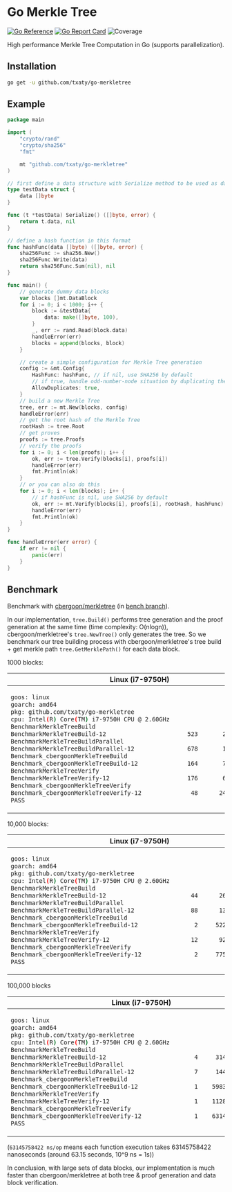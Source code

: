 # Go Merkle Tree

[![Go Reference](https://pkg.go.dev/badge/github.com/txaty/go-merkletree.svg)](https://pkg.go.dev/github.com/txaty/go-merkletree)
[![Go Report Card](https://goreportcard.com/badge/github.com/txaty/go-merkletree)](https://goreportcard.com/report/github.com/txaty/go-merkletree)
![Coverage](https://img.shields.io/badge/Coverage-87.8%25-brightgreen)

High performance Merkle Tree Computation in Go (supports parallelization).

## Installation

```bash
go get -u github.com/txaty/go-merkletree
```

## Example

```go
package main

import (
    "crypto/rand"
    "crypto/sha256"
    "fmt"

    mt "github.com/txaty/go-merkletree"
)

// first define a data structure with Serialize method to be used as data block
type testData struct {
    data []byte
}

func (t *testData) Serialize() ([]byte, error) {
    return t.data, nil
}

// define a hash function in this format
func hashFunc(data []byte) ([]byte, error) {
    sha256Func := sha256.New()
    sha256Func.Write(data)
    return sha256Func.Sum(nil), nil
}

func main() {
    // generate dummy data blocks
    var blocks []mt.DataBlock
    for i := 0; i < 1000; i++ {
        block := &testData{
            data: make([]byte, 100),
        }
        _, err := rand.Read(block.data)
        handleError(err)
        blocks = append(blocks, block)
    }

    // create a simple configuration for Merkle Tree generation
    config := &mt.Config{
        HashFunc: hashFunc, // if nil, use SHA256 by default
        // if true, handle odd-number-node situation by duplicating the last node
        AllowDuplicates: true,
    }
    // build a new Merkle Tree
    tree, err := mt.New(blocks, config)
    handleError(err)
    // get the root hash of the Merkle Tree
    rootHash := tree.Root
    // get proves
    proofs := tree.Proofs
    // verify the proofs
    for i := 0; i < len(proofs); i++ {
        ok, err := tree.Verify(blocks[i], proofs[i])
        handleError(err)
        fmt.Println(ok)
    }
    // or you can also do this
    for i := 0; i < len(blocks); i++ {
        // if hashFunc is nil, use SHA256 by default
        ok, err := mt.Verify(blocks[i], proofs[i], rootHash, hashFunc)
        handleError(err)
        fmt.Println(ok)
    }
}

func handleError(err error) {
    if err != nil {
        panic(err)
    }
}
```

## Benchmark

Benchmark with [cbergoon/merkletree](https://github.com/cbergoon/merkletree) (in [bench branch](https://github.com/cbergoon/merkletree)).

In our implementation, ```tree.Build()``` performs tree generation and the proof generation at the same time (time complexity: O(nlogn)), cbergoon/merkletree's ```tree.NewTree()``` only generates the tree. So we benchmark our tree building process with cbergoon/merkletree's tree build + get merkle path ```tree.GetMerklePath()``` for each data block.

1000 blocks:

<table>
<thead><tr><th>Linux (i7-9750H)</th><th>M1 Macbook Air</th></tr></thead>
<tbody>
<tr><td>

```bash
goos: linux
goarch: amd64
pkg: github.com/txaty/go-merkletree
cpu: Intel(R) Core(TM) i7-9750H CPU @ 2.60GHz
BenchmarkMerkleTreeBuild
BenchmarkMerkleTreeBuild-12                       523       2221038 ns/op
BenchmarkMerkleTreeBuildParallel
BenchmarkMerkleTreeBuildParallel-12               678       1758174 ns/op
Benchmark_cbergoonMerkleTreeBuild
Benchmark_cbergoonMerkleTreeBuild-12              164       7193082 ns/op
BenchmarkMerkleTreeVerify
BenchmarkMerkleTreeVerify-12                      176       6787151 ns/op
Benchmark_cbergoonMerkleTreeVerify
Benchmark_cbergoonMerkleTreeVerify-12              48      24503759 ns/op
PASS
```

</td><td>

```bash
goos: darwin
goarch: arm64
pkg: github.com/txaty/go-merkletree
BenchmarkMerkleTreeBuild
BenchmarkMerkleTreeBuild-8                     1926        621450 ns/op
BenchmarkMerkleTreeBuildParallel
BenchmarkMerkleTreeBuildParallel-8             1980        597595 ns/op
Benchmark_cbergoonMerkleTreeBuild
Benchmark_cbergoonMerkleTreeBuild-8             416       2873425 ns/op
BenchmarkMerkleTreeVerify
BenchmarkMerkleTreeVerify-8                    1024       1162340 ns/op
Benchmark_cbergoonMerkleTreeVerify
Benchmark_cbergoonMerkleTreeVerify-8            198       6064883 ns/op
PASS
```

</td></tr>
</tbody></table>

10,000 blocks:

<table>
<thead><tr><th>Linux (i7-9750H)</th><th>M1 Macbook Air</th></tr></thead>
<tbody>
<tr><td>

```bash
goos: linux
goarch: amd64
pkg: github.com/txaty/go-merkletree
cpu: Intel(R) Core(TM) i7-9750H CPU @ 2.60GHz
BenchmarkMerkleTreeBuild
BenchmarkMerkleTreeBuild-12                        44      26247088 ns/op
BenchmarkMerkleTreeBuildParallel
BenchmarkMerkleTreeBuildParallel-12                88      13200423 ns/op
Benchmark_cbergoonMerkleTreeBuild
Benchmark_cbergoonMerkleTreeBuild-12                2     522912836 ns/op
BenchmarkMerkleTreeVerify
BenchmarkMerkleTreeVerify-12                       12      92832728 ns/op
Benchmark_cbergoonMerkleTreeVerify
Benchmark_cbergoonMerkleTreeVerify-12               2     775982655 ns/op
PASS
```

</td><td>

```bash
goos: darwin
goarch: arm64
pkg: github.com/txaty/go-merkletree
BenchmarkMerkleTreeBuild
BenchmarkMerkleTreeBuild-8                      150       7583059 ns/op
BenchmarkMerkleTreeBuildParallel
BenchmarkMerkleTreeBuildParallel-8              193       6213593 ns/op
Benchmark_cbergoonMerkleTreeBuild
Benchmark_cbergoonMerkleTreeBuild-8               5     231274467 ns/op
BenchmarkMerkleTreeVerify
BenchmarkMerkleTreeVerify-8                      72      16243839 ns/op
Benchmark_cbergoonMerkleTreeVerify
Benchmark_cbergoonMerkleTreeVerify-8              4     282454323 ns/op
PASS
```

</td></tr>
</tbody></table>

100,000 blocks

<table>
<thead><tr><th>Linux (i7-9750H)</th><th>M1 Macbook Air</th></tr></thead>
<tbody>
<tr><td>

```bash
goos: linux
goarch: amd64
pkg: github.com/txaty/go-merkletree
cpu: Intel(R) Core(TM) i7-9750H CPU @ 2.60GHz
BenchmarkMerkleTreeBuild
BenchmarkMerkleTreeBuild-12                         4     314272598 ns/op
BenchmarkMerkleTreeBuildParallel
BenchmarkMerkleTreeBuildParallel-12                 7     144025900 ns/op
Benchmark_cbergoonMerkleTreeBuild
Benchmark_cbergoonMerkleTreeBuild-12                1    59839840747 ns/op
BenchmarkMerkleTreeVerify
BenchmarkMerkleTreeVerify-12                        1    1128593176 ns/op
Benchmark_cbergoonMerkleTreeVerify
Benchmark_cbergoonMerkleTreeVerify-12               1    63145758422 ns/op
PASS
```

</td><td>

```bash
goos: darwin
goarch: arm64
pkg: github.com/txaty/go-merkletree
BenchmarkMerkleTreeBuild
BenchmarkMerkleTreeBuild-8                       12      99413837 ns/op
BenchmarkMerkleTreeBuildParallel
BenchmarkMerkleTreeBuildParallel-8               14      77042113 ns/op
Benchmark_cbergoonMerkleTreeBuild
Benchmark_cbergoonMerkleTreeBuild-8               1    29609023292 ns/op
BenchmarkMerkleTreeVerify
BenchmarkMerkleTreeVerify-8                       6     193811917 ns/op
Benchmark_cbergoonMerkleTreeVerify
Benchmark_cbergoonMerkleTreeVerify-8              1    30393054541 ns/op
PASS
```

</td></tr>
</tbody></table>

(```63145758422 ns/op``` means each function execution takes 63145758422 nanoseconds (around 63.15 seconds, 10^9 ns = 1s))

In conclusion, with large sets of data blocks, our implementation is much faster than cbergoon/merkletree at both tree & proof generation and data block verification.
